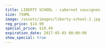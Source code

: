 ```yaml
---
title: LIBERTY SCHOOL - cabernet sauvignon
size: 750ML
image: /assets/images/liberty-school-2.jpg
reg_price: $14.99
special_price: $10.49
expiration_date: 2017-05-03 00:00:00
show_special: true
---
```



